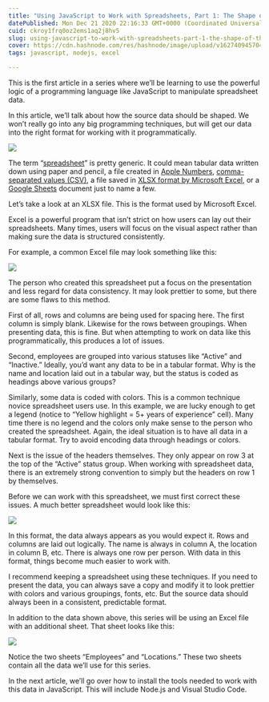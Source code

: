 ```yaml
---
title: "Using JavaScript to Work with Spreadsheets, Part 1: The Shape of the Data"
datePublished: Mon Dec 21 2020 22:16:33 GMT+0000 (Coordinated Universal Time)
cuid: ckroy1frq0oz2ems1aq2j8hv5
slug: using-javascript-to-work-with-spreadsheets-part-1-the-shape-of-the-data-9074c6befb10
cover: https://cdn.hashnode.com/res/hashnode/image/upload/v1627409457046/3rCMksmDr.png
tags: javascript, nodejs, excel

---
```



This is the first article in a series where we’ll be learning to use the powerful logic of a programming language like JavaScript to manipulate spreadsheet data.

In this article, we’ll talk about how the source data should be shaped. We won’t really go into any big programming techniques, but will get our data into the right format for working with it programmatically.

![](https://cdn.hashnode.com/res/hashnode/image/upload/v1627409449350/gn4AuJjO4w.png)

The term “[spreadsheet](https://en.wikipedia.org/wiki/Spreadsheet)” is pretty generic. It could mean tabular data written down using paper and pencil, a file created in [Apple Numbers](https://www.apple.com/numbers/), [comma-separated values (CSV)](https://www.howtogeek.com/348960/what-is-a-csv-file-and-how-do-i-open-it/), a file saved in [XLSX format by Microsoft Excel](https://www.microsoft.com/en-us/microsoft-365/excel), or a [Google Sheets](https://www.google.com/sheets/about/) document just to name a few.

Let’s take a look at an XLSX file. This is the format used by Microsoft Excel.

Excel is a powerful program that isn’t strict on how users can lay out their spreadsheets. Many times, users will focus on the visual aspect rather than making sure the data is structured consistently.

For example, a common Excel file may look something like this:

![](https://cdn.hashnode.com/res/hashnode/image/upload/v1627409451161/vmcFWVGCM.png)

The person who created this spreadsheet put a focus on the presentation and less regard for data consistency. It may look prettier to some, but there are some flaws to this method.

First of all, rows and columns are being used for spacing here. The first column is simply blank. Likewise for the rows between groupings. When presenting data, this is fine. But when attempting to work on data like this programmatically, this produces a lot of issues.

Second, employees are grouped into various statuses like “Active” and “Inactive.” Ideally, you’d want any data to be in a tabular format. Why is the name and location laid out in a tabular way, but the status is coded as headings above various groups?

Similarly, some data is coded with colors. This is a common technique novice spreadsheet users use. In this example, we are lucky enough to get a legend (notice to “Yellow highlight = 5+ years of experience” cell). Many time there is no legend and the colors only make sense to the person who created the spreadsheet. Again, the ideal situation is to have all data in a tabular format. Try to avoid encoding data through headings or colors.

Next is the issue of the headers themselves. They only appear on row 3 at the top of the “Active” status group. When working with spreadsheet data, there is an extremely strong convention to simply but the headers on row 1 by themselves.

Before we can work with this spreadsheet, we must first correct these issues. A much better spreadsheet would look like this:

![](https://cdn.hashnode.com/res/hashnode/image/upload/v1627409453399/If9yMIGeV.png)

In this format, the data always appears as you would expect it. Rows and columns are laid out logically. The name is always in column A, the location in column B, etc. There is always one row per person. With data in this format, things become much easier to work with.

I recommend keeping a spreadsheet using these techniques. If you need to present the data, you can always save a copy and modify it to look prettier with colors and various groupings, fonts, etc. But the source data should always been in a consistent, predictable format.

In addition to the data shown above, this series will be using an Excel file with an additional sheet. That sheet looks like this:

![](https://cdn.hashnode.com/res/hashnode/image/upload/v1627409455031/jR6RV6l8v.png)

Notice the two sheets “Employees” and “Locations.” These two sheets contain all the data we’ll use for this series.

In the next article, we’ll go over how to install the tools needed to work with this data in JavaScript. This will include Node.js and Visual Studio Code.